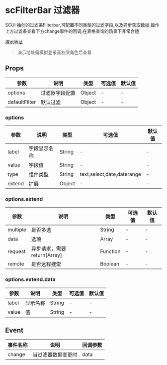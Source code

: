# scFilterBar 过滤器
SCUI 独创的过滤条Filterbar,可配置不同类型的过滤字段,以及异步获取数据,操作上方过滤条查看下方change事件的回调,在表格查询的场景下非常合适

[演示地址](https://lolicode.gitee.io/scui-doc/demo/#/vab/filterbar)
> 演示地址需模拟登录高权限角色后查看

## Props
|参数			|说明			|类型	|可选值	|默认值	|
|--				|--				|--		|--		|--		|
|options		|过滤器字段配置	|Object	|-		|-		|
|defaultFilter	|默认过滤		|Object	|-		|-		|

### options
|参数	|说明			|类型	|可选值						|默认值	|
|--		|--				|--		|--							|--		|
|label	|字段显示名称		|String	|-							|-		|
|value	|字段值			|String	|-							|-		|
|type	|组件类型		|String	|text,select,date,daterange	|-		|
|extend	|扩展			|Object	|-							|-		|

### options.extend
|参数		|说明							|类型		|可选值	|默认值	|
|--			|--								|--			|--		|--		|
|multiple	|是否多选						|String		|-		|-		|
|data		|选项							|Array		|-		|-		|
|request	|异步请求，需要return[Array]		|Function	|-		|-		|
|remote		|是否远程搜索						|Boolean	|-		|-		|

### options.extend.data
|参数	|说明		|类型	|可选值	|默认值	|
|--		|--			|--		|--		|--		|
|label	|显示名称	|String	|-		|-		|
|value	|值			|String	|-		|-		|

## Event
|事件名称	|说明				|回调参数	|
|--			|--					|--			|
|change		|当过滤器数据变更时	|data		|